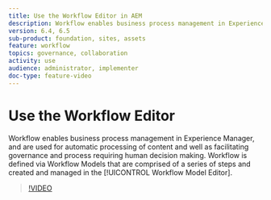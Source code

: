```yaml
---
title: Use the Workflow Editor in AEM
description: Workflow enables business process management in Experience Manager, and are used for automatic processing of content and well as facilitating governance and process requiring human decision making. Workflow is defined via Workflow Models that are comprised of a series of steps and created and managed in the Workflow Model Editor.
version: 6.4, 6.5
sub-product: foundation, sites, assets
feature: workflow
topics: governance, collaboration
activity: use
audience: administrator, implementer
doc-type: feature-video
---
```


# Use the Workflow Editor

Workflow enables business process management in Experience Manager, and are used for automatic processing of content and well as facilitating governance and process requiring human decision making. Workflow is defined via Workflow Models that are comprised of a series of steps and created and managed in the [!UICONTROL Workflow Model Editor].

>[!VIDEO](https://video.tv.adobe.com/v/22201/?quality=12)
